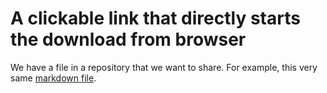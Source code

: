 # A clickable link that directly starts the download from browser

We have a file in a repository that we want to share. For example, this very same [markdown file]().
